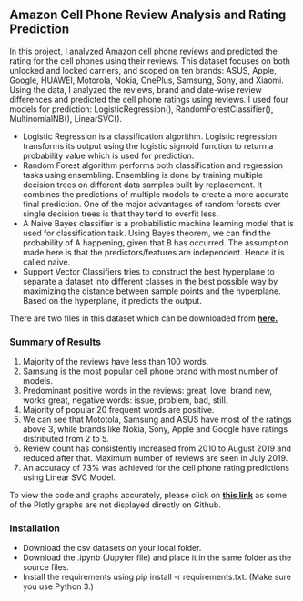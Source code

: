 ## Amazon Cell Phone Review Analysis and Rating Prediction

In this project, I analyzed Amazon cell phone reviews and predicted the rating for the cell phones using their reviews. This dataset focuses on both unlocked and locked carriers, and scoped on ten brands: ASUS, Apple, Google, HUAWEI, Motorola, Nokia, OnePlus, Samsung, Sony, and Xiaomi. Using the data, I analyzed the reviews, brand and date-wise review differences and predicted the cell phone ratings using reviews. 
I used four models for prediction: LogisticRegression(), RandomForestClassifier(), MultinomialNB(), LinearSVC(). 
- Logistic Regression is a classification algorithm. Logistic regression transforms its output using the logistic sigmoid function to return a probability value which is used for prediction.
- Random Forest algorithm performs both classification and regression tasks using ensembling. Ensembling is done by training multiple decision trees on different data samples built by replacement. It combines the predictions of multiple models to create a more accurate final prediction. One of the major advantages of random forests over single decision trees is that they tend to overfit less. 
- A Naive Bayes classifier is a probabilistic machine learning model that is used for classification task. Using Bayes theorem, we can find the probability of A happening, given that B has occurred. The assumption made here is that the predictors/features are independent. Hence it is called naive.
- Support Vector Classifiers tries to construct the best hyperplane to separate a dataset into different classes in the best possible way by maximizing the distance between sample points and the hyperplane. Based on the hyperplane, it predicts the output.

There are two files in this dataset which can be downloaded from __[here.](https://www.kaggle.com/grikomsn/amazon-cell-phones-reviews)__

### Summary of Results
1. Majority of the reviews have less than 100 words.
2. Samsung is the most popular cell phone brand with most number of models.
3. Predominant positive words in the reviews: great, love, brand new, works great, negative words: issue, problem, bad, still.
4. Majority of popular 20 frequent words are positive.
5. We can see that Mototola, Samsung and ASUS have most of the ratings above 3, while brands like Nokia, Sony, Apple and Google have ratings distributed from 2 to 5.
6. Review count has consistently increased from 2010 to August 2019 and reduced after that. Maximum number of reviews are seen in July 2019.
7. An accuracy of 73% was achieved for the cell phone rating predictions using Linear SVC Model.

To view the code and graphs accurately, please click on __[this link](https://nbviewer.jupyter.org/github/phtelang/Data-Passion/blob/master/Amazon%20Cell%20Phone%20Review%20Analysis%20and%20Rating%20Predictions.ipynb)__ as some of the Plotly graphs are not displayed directly on Github.

### Installation
- Download the csv datasets on your local folder.
- Download the .ipynb (Jupyter file) and place it in the same folder as the source files.
- Install the requirements using pip install -r requirements.txt. (Make sure you use Python 3.)
